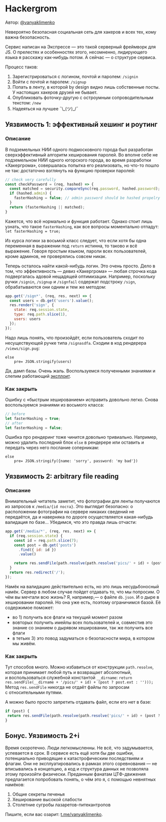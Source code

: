 # Hackergrom

Автор: [@vanyaklimenko](https://github.com/vanyaklimenko)

Невероятно безопасная социальная сеть для хакеров и всех тех, кому важна безопасность.

Сервис написан на Экспрессе — это такой серверный фреймворк для JS. О прелестях и особенностях этого, несомненно, лидирующего языка я расскажу как-нибудь потом. А сейчас — о структуре сервиса. 

Процесс таков:
1. Зарегистрироваться с логином, почтой и паролем: `/signin`
2. Войти с почтой и паролем: `/signup`
3. Попать в ленту, в которой by design видно лишь собственные посты. У настоящих хакеров друзей не бывает.
4. Опубликовать фоточку-другую с остроумным сопроводительным текстом: `/new`
5. Надеяться на лучшее ¯\\\_(ツ)\_/¯


## Уязвимость 1: эффективный хешинг и роутинг

### Описание 

В подземельных НИИ одного подмосковного города был разработан сверхэффективный алгоритм хеширования паролей. Во вполне себе не подземельном НИИ одного югорского города, во время разработки «Хакергрома», совершалась попытка его реализовать, но что-то пошло не так: достаточно взглянуть на функцию проверки паролей:
```javascript
// check very carefully
const checkPassword = (req, hashed) => {
  const matched = security.compareSync(req.password, hashed.password);
  if (hashed.admin) {
    fasterHashing = false; // admin password should be hashed propelry
  }
  return (fasterHashing || matched);
}
```
Кажется, что всё нормально и функция работает. Однако стоит лишь узнать, что такое `fasterHashing`, как все вопросы моментально отпадут:
```let fasterHashing = true;```

Из курса логики за восьмой класс следует, что если хотя бы одна переменная в выражении под `return` истинна, то таково и всё выражение. Говоря простым языком, пароли всех пользователей, кроме админов, не проверялись совсем никак.

Теперь осталось найти какой-нибудь логин. Это очень просто. Дело в том, что эффективность — девиз «Хакергрома» — любая строчка кода подвергалась адовой нещадящей оптимизации. Например, поскольку ручки `/signin`, `/signup` и `/signfail` содержат подстроку `/sign`, обрабатываются они одним и тем же методом:
```javascript
app.get('/sign*', (req, res, next) => {
  const users = db.get('users').value();
  res.render('sign', {
    state: req.session.state,
    type: req.path.slice(1),
    users: users
  });
});
```
Надо лишь понять, что произойдёт, если пользователь сходит по несуществующей ручке типа `/signasdfa`. Сходим в код рендерера `/views/sign.pug`:
```pug
else
    pre= JSON.stringify(users)
```
Да, дамп базы. Очень жаль. Воспользуемся полученными знаниями и слепим работающий [эксплоит](vanyaklimenko_hackergrom_afr.py).

### Как закрыть

Ошибку с «быстрым хешированием» исправить довольно легко. Снова воспользуемся знаниями из восьмого класса:
```javascript
// before
let fasterHashing = true;
// after
let fasterHashing = false;
```

Ошибка про рендеринг тоже чинится довольно тривиально. Например, можно удалить последний блок `else` в рендерере или оставить и передать через него послание соперникам:
```pug
else
    pre= JSON.stringify({name: 'sorry', password: 'my bad'})
```


## Уязвимость 2: arbitrary file reading

### Описание 

Внимательный читатель заметит, что фотографии для ленты получаются из запросов к `/media/{id поста}`. Это выглядит безопасно: о расположении фотографии на сервере никаких сведений не передаётся, да и наверняка по дороге осуществляется какая-нибудь валидация по базе... Убедимся, что это правда лишь отчасти:
```javascript
app.get('/media/*', (req, res, next) => {
  if (req.session.state) {
    const id = req.path.slice(7);
    const post = db.get('posts')
      .find({ id: id })
      .value()

    return res.sendFile(path.resolve(path.resolve('pics/' + id) + (post ? post.ext : '')));
  }
  return res.redirect('/');
});
```
Намёк на валидацию действительно есть, но это лишь несудьбоносный намёк. Сервер в любом случае пойдет отдавать то, что мы попросим. О чём вы мечтали всю жизнь? Я, например,— о файле `db.json`. И о дыре в хешировании паролей. Но она уже есть, поэтому ограничимся базой. Её содержимое поможет:
- во 1) получить все флаги на текущий момент разом
- вовторых получить имейлы всех пользователей и, совместив это знание со знанием о дырявом хешировании, так же получить все флаги
- в тетьих 3) это повод задуматься о безопасности мира, в котором мы живём.

### Как закрыть

Тут способов много. Можно избавиться от конструкции `path.resolve`, которая принимает любой путь и возвращает абсолютный, и воспользоваться служебной константой `__dirname`:
```return res.sendFile(__dirname + '/pics/' + id) + (post ? post.ext : '')));```
Метод `res.sendFile` никогда не отдаёт файлы по запросам с относительными путями. 

А можно было просто запретить отдавать файл, если его нет в базе:
```javascript
if (post) {
 return res.sendFile(path.resolve(path.resolve('pics/' + id) + (post ? post.ext : '')));
}
```


## Бонус. Уязвимость 2+i

Время скоротечно. Люди легкомысленны. Не всё, что задумывается, успевается в срок. В сервисе есть ещё хотя бы две ошибки, потенциально приводящие к катастрофическим последствиям и флагам. Они не эксплуатировались в рамках этого соревнования — не вписывались в концепцию, а код и структура данных не позволяла этому произойти физически. Преданным фанатам ЦТФ-движения предлагается попробовать понять, о чём это я, с помощью невнятных намёков:
1. Общие секреты печенья
2. Хеширование высокой слабости
3. Столетние сугробы лазаретов-питекантропов

Пишите, если вас озарит: [t.me/vanyaklimenko](https://t.me/vanyaklimenko).